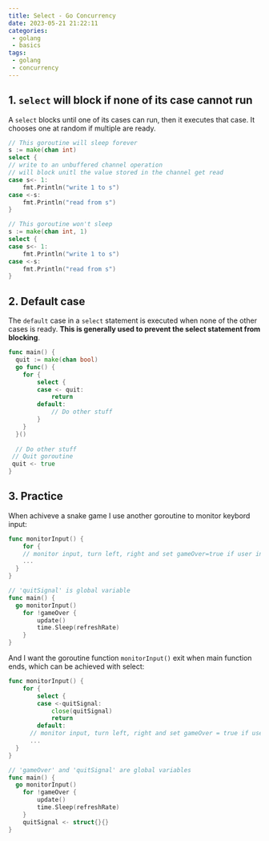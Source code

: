 ```yaml
---
title: Select - Go Concurrency
date: 2023-05-21 21:22:11
categories:
 - golang
 - basics
tags:
 - golang
 - concurrency
---
```


## 1. `select` will block if none of its case cannot run

A `select` blocks until one of its cases can run, then it executes that case. It chooses one at random if multiple are ready.

```go
// This goroutine will sleep forever
s := make(chan int)
select {
// write to an unbuffered channel operation 
// will block unitl the value stored in the channel get read 
case s<- 1:
	fmt.Println("write 1 to s")
case <-s:
	fmt.Println("read from s")
}

// This goroutine won't sleep
s := make(chan int, 1)
select {
case s<- 1:
	fmt.Println("write 1 to s")
case <-s:
	fmt.Println("read from s")
}
```

## 2. Default case

The `default` case in a `select` statement is executed when none of the other cases is ready. **This is generally used to prevent the select statement from blocking**. 

```go
func main() {
  quit := make(chan bool)
  go func() {
    for {
        select {
        case <- quit:
            return
        default:
            // Do other stuff
        }
    }
  }()
  
  // Do other stuff
 // Quit goroutine
 quit <- true 
}
```

## 3. Practice

When achiveve a snake game I use another goroutine to monitor keybord input: 

```go
func monitorInput() {
	for {
    // monitor input, turn left, right and set gameOver=true if user input 'q'/'Q'
    ...
  }
}

// 'quitSignal' is global variable
func main() {
  go monitorInput()
	for !gameOver {
		update()
		time.Sleep(refreshRate)
	}
}
```

And I want the goroutine function `monitorInput()` exit when main function ends, which can be achieved with select:

```go
func monitorInput() {
	for {
		select {
		case <-quitSignal:
			close(quitSignal)
			return
		default:
      // monitor input, turn left, right and set gameOver = true if user input 'q'/'Q'
      ...
  }
}

// 'gameOver' and 'quitSignal' are global variables
func main() {
  go monitorInput()
	for !gameOver {
		update()
		time.Sleep(refreshRate)
	}
	quitSignal <- struct{}{}
}
```

